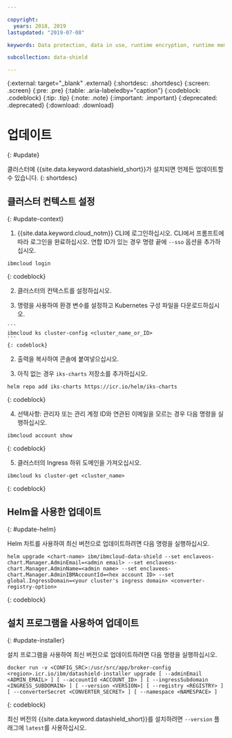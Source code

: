 ```yaml
---

copyright:
  years: 2018, 2019
lastupdated: "2019-07-08"

keywords: Data protection, data in use, runtime encryption, runtime memory encryption, encrypted memory, Intel SGX, software guard extensions, Fortanix runtime encryption

subcollection: data-shield

---
```



{:external: target="_blank" .external}
{:shortdesc: .shortdesc}
{:screen: .screen}
{:pre: .pre}
{:table: .aria-labeledby="caption"}
{:codeblock: .codeblock}
{:tip: .tip}
{:note: .note}
{:important: .important}
{:deprecated: .deprecated}
{:download: .download}

# 업데이트
{: #update}

클러스터에 {{site.data.keyword.datashield_short}}가 설치되면 언제든 업데이트할 수 있습니다.
{: shortdesc}

## 클러스터 컨텍스트 설정
{: #update-context}

1. {{site.data.keyword.cloud_notm}} CLI에 로그인하십시오. CLI에서 프롬프트에 따라 로그인을 완료하십시오. 연합 ID가 있는 경우 명령 끝에 `--sso` 옵션을 추가하십시오.

  ```
  ibmcloud login
  ```
  {: codeblock}

2. 클러스터의 컨텍스트를 설정하십시오.

  1. 명령을 사용하여 환경 변수를 설정하고 Kubernetes 구성 파일을 다운로드하십시오.

    ```
    ibmcloud ks cluster-config <cluster_name_or_ID>
    ```
    {: codeblock}

  2. 출력을 복사하여 콘솔에 붙여넣으십시오.

3. 아직 없는 경우 `iks-charts` 저장소를 추가하십시오.

  ```
  helm repo add iks-charts https://icr.io/helm/iks-charts
  ```
  {: codeblock}

4. 선택사항: 관리자 또는 관리 계정 ID와 연관된 이메일을 모르는 경우 다음 명령을 실행하십시오.

  ```
  ibmcloud account show
  ```
  {: codeblock}

5. 클러스터의 Ingress 하위 도메인을 가져오십시오.

  ```
  ibmcloud ks cluster-get <cluster_name>
  ```
  {: codeblock}

## Helm을 사용한 업데이트
{: #update-helm}

Helm 차트를 사용하여 최신 버전으로 업데이트하려면 다음 명령을 실행하십시오.

  ```
  helm upgrade <chart-name> ibm/ibmcloud-data-shield --set enclaveos-chart.Manager.AdminEmail=<admin email> --set enclaveos-chart.Manager.AdminName=<admin name> --set enclaveos-chart.Manager.AdminIBMAccountId=<hex account ID> --set global.IngressDomain=<your cluster's ingress domain> <converter-registry-option>
  ```
  {: codeblock}

## 설치 프로그램을 사용하여 업데이트
{: #update-installer}

설치 프로그램을 사용하여 최신 버전으로 업데이트하려면 다음 명령을 실행하십시오.

  ```
  docker run -v <CONFIG_SRC>:/usr/src/app/broker-config <region>.icr.io/ibm/datashield-installer upgrade [ --adminEmail <ADMIN_EMAIL> ] [ --accountId <ACCOUNT_ID> ] [ --ingressSubdomain <INGRESS_SUBDOMAIN> ] [ --version <VERSION>] [ --registry <REGISTRY> ] [ --converterSecret <CONVERTER_SECRET> ] [ --namespace <NAMESPACE> ]
  ```
  {: codeblock}

  최신 버전의 {{site.data.keyword.datashield_short}}를 설치하려면 `--version` 플래그에 `latest`를 사용하십시오.


